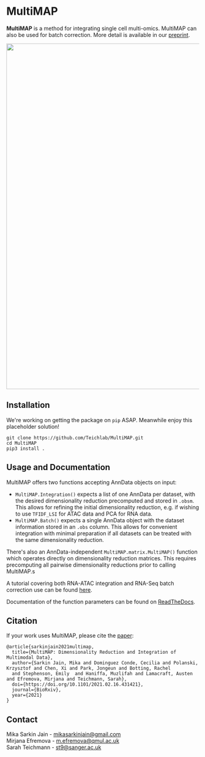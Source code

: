 # MultiMAP
**MultiMAP** is a method for integrating single cell multi-omics. MultiMAP can also be used for batch correction. More detail is available in our [preprint](https://www.biorxiv.org/content/10.1101/2021.02.16.431421v1).

<p align="center"><img src="docs/MultiMAP_schematic.png" width="900"></p>


## Installation

We're working on getting the package on `pip` ASAP. Meanwhile enjoy this placeholder solution!

```
git clone https://github.com/Teichlab/MultiMAP.git
cd MultiMAP
pip3 install .
```

## Usage and Documentation

MultiMAP offers two functions accepting AnnData objects on input:
  - `MultiMAP.Integration()` expects a list of one AnnData per dataset, with the desired dimensionality reduction precomputed and stored in `.obsm`. This allows for refining the initial dimensionality reduction, e.g. if wishing to use `TFIDF_LSI` for ATAC data and PCA for RNA data.
  - `MultiMAP.Batch()` expects a single AnnData object with the dataset information stored in an `.obs` column. This allows for convenient integration with minimal preparation if all datasets can be treated with the same dimensionality reduction.

There's also an AnnData-independent `MultiMAP.matrix.MultiMAP()` function which operates directly on dimensionality reduction matrices. This requires precomputing all pairwise dimensionality reductions prior to calling MultiMAP.s

A tutorial covering both RNA-ATAC integration and RNA-Seq batch correction use can be found [here](https://nbviewer.jupyter.org/github/Teichlab/MultiMAP/blob/master/examples/tutorial.ipynb).

Documentation of the function parameters can be found on [ReadTheDocs](https://multimap.readthedocs.io/en/latest/).

## Citation

If your work uses MultiMAP, please cite the [paper](https://www.biorxiv.org/content/10.1101/2021.02.16.431421v1):

	@article{sarkinjain2021multimap,
	  title={MultiMAP: Dimensionality Reduction and Integration of Multimodal Data},
	  author={Sarkin Jain, Mika and Dominguez Conde, Cecilia and Polanski, Krzysztof and Chen, Xi and Park, Jongeun and Botting, Rachel 
	  and Stephenson, Emily  and Haniffa, Muzlifah and Lamacraft, Austen and Efremova, Mirjana and Teichmann, Sarah},
	  doi={https://doi.org/10.1101/2021.02.16.431421},
	  journal={BioRxiv},
	  year={2021}
	}

## Contact

Mika Sarkin Jain - mikasarkinjain@gmail.com \
Mirjana Efremova -  m.efremova@qmul.ac.uk \
Sarah Teichmann - st9@sanger.ac.uk
